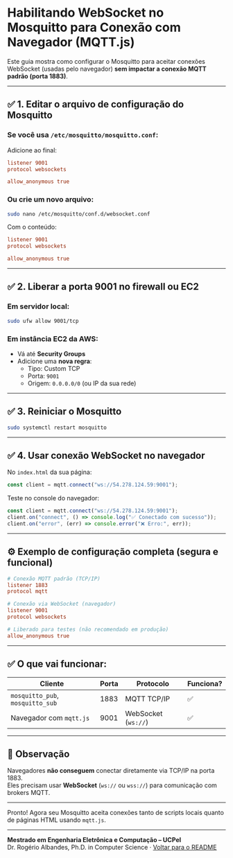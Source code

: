 # Habilitando WebSocket no Mosquitto para Conexão com Navegador (MQTT.js)

Este guia mostra como configurar o Mosquitto para aceitar conexões WebSocket (usadas pelo navegador) **sem impactar a conexão MQTT padrão (porta 1883)**.

---

## ✅ 1. Editar o arquivo de configuração do Mosquitto

### Se você usa `/etc/mosquitto/mosquitto.conf`:

Adicione ao final:

```conf
listener 9001
protocol websockets

allow_anonymous true
```

### Ou crie um novo arquivo:

```bash
sudo nano /etc/mosquitto/conf.d/websocket.conf
```

Com o conteúdo:

```conf
listener 9001
protocol websockets

allow_anonymous true
```

---

## ✅ 2. Liberar a porta 9001 no firewall ou EC2

### Em servidor local:

```bash
sudo ufw allow 9001/tcp
```

### Em instância EC2 da AWS:

- Vá até **Security Groups**
- Adicione uma **nova regra**:
  - Tipo: Custom TCP
  - Porta: `9001`
  - Origem: `0.0.0.0/0` (ou IP da sua rede)

---

## ✅ 3. Reiniciar o Mosquitto

```bash
sudo systemctl restart mosquitto
```

---

## ✅ 4. Usar conexão WebSocket no navegador

No `index.html` da sua página:

```js
const client = mqtt.connect("ws://54.278.124.59:9001");
```

Teste no console do navegador:

```js
const client = mqtt.connect("ws://54.278.124.59:9001");
client.on("connect", () => console.log("✅ Conectado com sucesso"));
client.on("error", (err) => console.error("❌ Erro:", err));
```

---

## ⚙️ Exemplo de configuração completa (segura e funcional)

```conf
# Conexão MQTT padrão (TCP/IP)
listener 1883
protocol mqtt

# Conexão via WebSocket (navegador)
listener 9001
protocol websockets

# Liberado para testes (não recomendado em produção)
allow_anonymous true
```

---

## ✅ O que vai funcionar:

| Cliente                       | Porta | Protocolo         | Funciona? |
|------------------------------|-------|-------------------|-----------|
| `mosquitto_pub`, `mosquitto_sub` | 1883  | MQTT TCP/IP       | ✅         |
| Navegador com `mqtt.js`      | 9001  | WebSocket (`ws://`) | ✅         |

---

## 🚫 Observação

Navegadores **não conseguem** conectar diretamente via TCP/IP na porta 1883.  
Eles precisam usar **WebSocket** (`ws://` ou `wss://`) para comunicação com brokers MQTT.

---

Pronto! Agora seu Mosquitto aceita conexões tanto de scripts locais quanto de páginas HTML usando `mqtt.js`.

---

**Mestrado em Engenharia Eletrônica e Computação – UCPel**  
Dr. Rogério Albandes, Ph.D. in Computer Science · [Voltar para o README](../README.md)